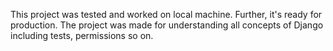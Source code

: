 This project was tested and worked on local machine. Further, it's ready for production. The project was made for understanding all concepts of Django including tests, permissions so on.
